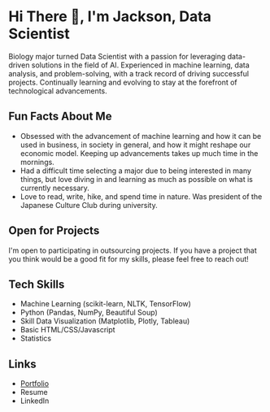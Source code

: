 # Hi There 👋, I'm Jackson, Data Scientist 

Biology major turned Data Scientist with a passion for leveraging data-driven solutions in the field of AI. Experienced in machine learning, data analysis, and problem-solving, with a track record of driving successful projects. Continually learning and evolving to stay at the forefront of technological advancements.

## Fun Facts About Me
- Obsessed with the advancement of machine learning and how it can be used in business, in society in general, and how it might reshape our economic model. Keeping up advancements takes up much time in the mornings.
- Had a difficult time selecting a major due to being interested in many things, but love diving in and learning as much as possible on what is currently necessary. 
- Love to read, write, hike, and spend time in nature. Was president of the Japanese Culture Club during university. 

## Open for Projects
I'm open to participating in outsourcing projects. If you have a project that you think would be a good fit for my skills, please feel free to reach out!

## Tech Skills
- Machine Learning (scikit-learn, NLTK, TensorFlow)
- Python (Pandas, NumPy, Beautiful Soup)
- Skill Data Visualization (Matplotlib, Plotly, Tableau)
- Basic HTML/CSS/Javascript
- Statistics

## Links
- [Portfolio](https://github.com/Jackson-Dana/Data_projects_TripleTen)
- Resume
- LinkedIn



